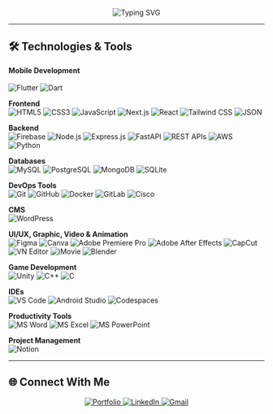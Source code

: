 <p align="center">
  <img src="https://readme-typing-svg.demolab.com?font=Fira+Code&weight=500&size=22&pause=1000&color=00abf0&center=true&vCenter=true&width=1000&lines=Aspiring+Computer+Engineer+%7C+Problem+Solver" alt="Typing SVG" />
</p>


---


## 🛠️ Technologies & Tools

<!-- Mobile Development -->
<p align="left">
  <strong>Mobile Development</strong><br /><br>
  <img src="https://img.shields.io/badge/Flutter-02569B?style=for-the-badge&logo=flutter&logoColor=white" alt="Flutter" />
  <img src="https://img.shields.io/badge/Dart-0175C2?style=for-the-badge&logo=dart&logoColor=white" alt="Dart" />
</p>

<!-- Frontend -->
<p align="left">
  <strong>Frontend</strong><br />
  <img src="https://img.shields.io/badge/HTML5-E34F26?style=for-the-badge&logo=html5&logoColor=white" alt="HTML5" />
  <img src="https://img.shields.io/badge/CSS3-1572B6?style=for-the-badge&logo=css3&logoColor=white" alt="CSS3" />
  <img src="https://img.shields.io/badge/JavaScript-F7DF1E?style=for-the-badge&logo=javascript&logoColor=black" alt="JavaScript" />
  <img src="https://img.shields.io/badge/Next.js-000000?style=for-the-badge&logo=next.js&logoColor=white" alt="Next.js" />
  <img src="https://img.shields.io/badge/React-61DAFB?style=for-the-badge&logo=react&logoColor=black" alt="React" />
  <img src="https://img.shields.io/badge/Tailwind_CSS-38B2AC?style=for-the-badge&logo=tailwind-css&logoColor=white" alt="Tailwind CSS" />
  <img src="https://img.shields.io/badge/JSON-000000?style=for-the-badge&logo=json&logoColor=white" alt="JSON" />
</p>

<!-- Backend -->
<p align="left">
  <strong>Backend</strong><br />
  <img src="https://img.shields.io/badge/Firebase-FFCA28?style=for-the-badge&logo=firebase&logoColor=black" alt="Firebase" />
  <img src="https://img.shields.io/badge/Node.js-339933?style=for-the-badge&logo=node.js&logoColor=white" alt="Node.js" />
  <img src="https://img.shields.io/badge/Express.js-000000?style=for-the-badge&logo=express&logoColor=white" alt="Express.js" />
  <img src="https://img.shields.io/badge/FastAPI-009688?style=for-the-badge&logo=fastapi&logoColor=white" alt="FastAPI" />
  <img src="https://img.shields.io/badge/REST_API-0096D6?style=for-the-badge" alt="REST APIs" />
  <img src="https://img.shields.io/badge/AWS-232F3E?style=for-the-badge&logo=amazonaws&logoColor=white" alt="AWS" />
  <img src="https://img.shields.io/badge/Python-3776AB?style=for-the-badge&logo=python&logoColor=white" alt="Python" />
</p>

<!-- Databases -->
<p align="left">
  <strong>Databases</strong><br />
  <img src="https://img.shields.io/badge/MySQL-4479A1?style=for-the-badge&logo=mysql&logoColor=white" alt="MySQL" />
  <img src="https://img.shields.io/badge/PostgreSQL-336791?style=for-the-badge&logo=postgresql&logoColor=white" alt="PostgreSQL" />
  <img src="https://img.shields.io/badge/MongoDB-47A248?style=for-the-badge&logo=mongodb&logoColor=white" alt="MongoDB" />
  <img src="https://img.shields.io/badge/SQLite-003B57?style=for-the-badge&logo=sqlite&logoColor=white" alt="SQLite" />
</p>

<!-- DevOps -->
<p align="left">
  <strong>DevOps  Tools</strong><br />
  <img src="https://img.shields.io/badge/Git-F05032?style=for-the-badge&logo=git&logoColor=white" alt="Git" />
  <img src="https://img.shields.io/badge/GitHub-181717?style=for-the-badge&logo=github&logoColor=white" alt="GitHub" />
  <img src="https://img.shields.io/badge/Docker-2496ED?style=for-the-badge&logo=docker&logoColor=white" alt="Docker" />
  <img src="https://img.shields.io/badge/GitLab-FCA121?style=for-the-badge&logo=gitlab&logoColor=white" alt="GitLab" />
  <img src="https://img.shields.io/badge/Cisco-1BA0E1?style=for-the-badge&logo=cisco&logoColor=white" alt="Cisco" />
</p>

<!-- CMS -->
<p align="left">
  <strong>CMS</strong><br />
  <img src="https://img.shields.io/badge/WordPress-21759B?style=for-the-badge&logo=wordpress&logoColor=white" alt="WordPress" />
</p>

<!-- UI/UX, Graphic, Video & Animation -->
<p align="left">
  <strong>UI/UX, Graphic, Video & Animation</strong><br />
  <img src="https://img.shields.io/badge/Figma-F24E1E?style=for-the-badge&logo=figma&logoColor=white" alt="Figma" />
  <img src="https://img.shields.io/badge/Canva-00C4CC?style=for-the-badge&logo=canva&logoColor=white" alt="Canva" />
  <img src="https://img.shields.io/badge/Adobe_Premiere_Pro-9999FF?style=for-the-badge&logo=adobe-premiere&logoColor=white" alt="Adobe Premiere Pro" />
  <img src="https://img.shields.io/badge/Adobe_After_Effects-9999FF?style=for-the-badge&logo=adobe-after-effects&logoColor=white" alt="Adobe After Effects" />
  <img src="https://img.shields.io/badge/CapCut-000000?style=for-the-badge&logo=capcut&logoColor=white" alt="CapCut" />
  <img src="https://img.shields.io/badge/VN-000000?style=for-the-badge" alt="VN Editor" />
  <img src="https://img.shields.io/badge/iMovie-000000?style=for-the-badge" alt="iMovie" />
  <img src="https://img.shields.io/badge/Blender-F5792A?style=for-the-badge&logo=blender&logoColor=white" alt="Blender" />
</p>

<!-- Game Development -->
<p align="left">
  <strong>Game Development</strong><br />
  <img src="https://img.shields.io/badge/Unity-000000?style=for-the-badge&logo=unity&logoColor=white" alt="Unity" />
  <img src="https://img.shields.io/badge/C++-00599C?style=for-the-badge&logo=c%2b%2b&logoColor=white" alt="C++" />
  <img src="https://img.shields.io/badge/C-00599C?style=for-the-badge&logo=c&logoColor=white" alt="C" />
</p>

<!-- IDEs -->
<p align="left">
  <strong>IDEs</strong><br />
  <img src="https://img.shields.io/badge/VS_Code-007ACC?style=for-the-badge&logo=visual-studio-code&logoColor=white" alt="VS Code" />
  <img src="https://img.shields.io/badge/Android_Studio-3DDC84?style=for-the-badge&logo=android-studio&logoColor=white" alt="Android Studio" />
  <img src="https://img.shields.io/badge/GitHub_Codespaces-0D1117?style=for-the-badge&logo=github&logoColor=white" alt="Codespaces" />
</p>

<!-- Productivity Tools -->
<p align="left">
  <strong>Productivity Tools</strong><br />
  <img src="https://img.shields.io/badge/Microsoft_Word-2B579A?style=for-the-badge&logo=microsoft-word&logoColor=white" alt="MS Word" />
  <img src="https://img.shields.io/badge/Microsoft_Excel-217346?style=for-the-badge&logo=microsoft-excel&logoColor=white" alt="MS Excel" />
  <img src="https://img.shields.io/badge/Microsoft_PowerPoint-D24726?style=for-the-badge&logo=microsoft-powerpoint&logoColor=white" alt="MS PowerPoint" />
</p>

<!-- Project Management -->
<p align="left">
  <strong>Project Management</strong><br />
  <img src="https://img.shields.io/badge/Notion-000000?style=for-the-badge&logo=notion&logoColor=white" alt="Notion" />
</p>


---
<!--
## 📊 GitHub Analytics

<p align="center">
  <img src="https://github-readme-streak-stats.herokuapp.com/?user=mrdeephang&theme=blue-green" alt="GitHub Streak Stats" />
</p>
<!-- <p align="center">
  <img src="https://github-readme-stats.vercel.app/api?username=mrdeephang&show_icons=true&theme=blue-green&hide_border=true&count_private=true" alt="GitHub Stats" />
</p> 

--- -->

<h2>🌐 Connect With Me</h2>

<p align="center">
  <a href="https://deephangthegim.com.np/" target="_blank">
    <img src="https://img.shields.io/badge/Portfolio-000000?style=for-the-badge&logo=firefox&logoColor=white" alt="Portfolio" />
  </a>
  <a href="https://www.linkedin.com/in/deephang-thegim-b858ab314/" target="_blank">
    <img src="https://img.shields.io/badge/LinkedIn-0A66C2?style=for-the-badge&logo=linkedin&logoColor=white" alt="LinkedIn" />
  </a>
 <a href="https://mail.google.com/mail/?view=cm&fs=1&to=thoklihang.deep@gmail.com" target="_blank" rel="noopener noreferrer">
  <img src="https://img.shields.io/badge/Gmail-D14836?style=for-the-badge&logo=gmail&logoColor=white" alt="Gmail" />
</a>
</p>
